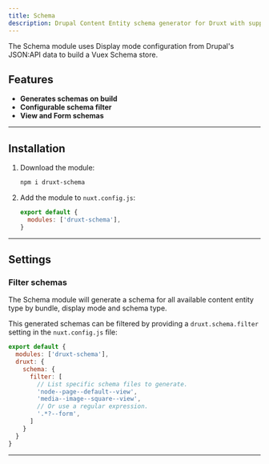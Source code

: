```yaml
---
title: Schema
description: Drupal Content Entity schema generator for Druxt with support for View and Form displays.
---
```


The Schema module uses Display mode configuration from Drupal's JSON:API data to build a Vuex Schema store.

## Features

- **Generates schemas on build**
- **Configurable schema filter**
- **View and Form schemas**

* * *

## Installation

1. Download the module:
   ```sh
   npm i druxt-schema
   ```

2. Add the module to `nuxt.config.js`:
   ```js
   export default {
     modules: ['druxt-schema'],
   }
   ```

* * *

## Settings

### Filter schemas

The Schema module will generate a schema for all available content entity type by bundle, display mode and schema type.

This generated schemas can be filtered by providing a `druxt.schema.filter` setting in the `nuxt.config.js` file:

```js
export default {
  modules: ['druxt-schema'],
  druxt: {
    schema: {
      filter: [
        // List specific schema files to generate.
        'node--page--default--view',
        'media--image--square--view',
        // Or use a regular expression.
        '.*?--form',
      ]
    }
  }
}
```

* * *
